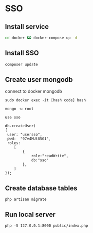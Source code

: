 # SSO

## Install service

```bash
cd docker && docker-compose up -d
```

## Install SSO

```bash
composer update
```

## Create user mongodb

connect to docker mongodb
```
sudo docker exec -it [hash code] bash
```

```
mongo -u root
```

```
use sso
```

```
db.createUser(
{
 user: "usersso",
 pwd:  "97v4MUt85G1",
 roles:
    [
        {
            role:"readWrite",
            db:"sso"
        },
    ]
});
```

## Create database tables
```
php artisan migrate
```

## Run local server 
```
php -S 127.0.0.1:8000 public/index.php
```
